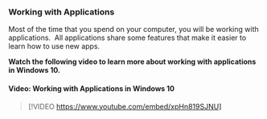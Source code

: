 ### Working with Applications
Most of the time that you spend on your computer, you will be working with applications.  All applications share some features that make it easier to learn how to use new apps.

**Watch the following video to learn more about working with applications in Windows 10.**

#### Video: Working with Applications in Windows 10
> [!VIDEO https://www.youtube.com/embed/xpHn819SJNU]